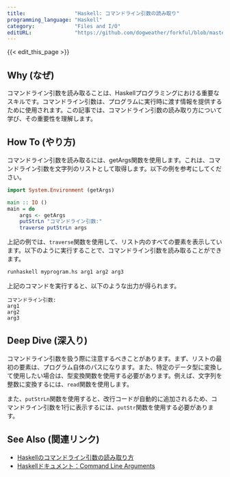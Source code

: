 ```yaml
---
title:                "Haskell: コマンドライン引数の読み取り"
programming_language: "Haskell"
category:             "Files and I/O"
editURL:              "https://github.com/dogweather/forkful/blob/master/content/ja/haskell/reading-command-line-arguments.md"
---
```


{{< edit_this_page >}}

## Why (なぜ)

コマンドライン引数を読み取ることは、Haskellプログラミングにおける重要なスキルです。コマンドライン引数は、プログラムに実行時に渡す情報を提供するために使用されます。この記事では、コマンドライン引数の読み取り方について学び、その重要性を理解します。

## How To (やり方)

コマンドライン引数を読み取るには、getArgs関数を使用します。これは、コマンドライン引数を文字列のリストとして取得します。以下の例を参考にしてください。

```Haskell
import System.Environment (getArgs)

main :: IO ()
main = do
    args <- getArgs
    putStrLn "コマンドライン引数:"
    traverse putStrLn args
```

上記の例では、`traverse`関数を使用して、リスト内のすべての要素を表示しています。以下のように実行することで、コマンドライン引数を読み取ることができます。

```bash
runhaskell myprogram.hs arg1 arg2 arg3
```

上記のコマンドを実行すると、以下のような出力が得られます。

```
コマンドライン引数:
arg1
arg2
arg3
```

## Deep Dive (深入り)

コマンドライン引数を扱う際に注意するべきことがあります。まず、リストの最初の要素は、プログラム自体のパスになります。また、特定のデータ型に変換して使用したい場合は、型変換関数を使用する必要があります。例えば、文字列を整数に変換するには、`read`関数を使用します。

また、`putStrLn`関数を使用すると、改行コードが自動的に追加されるため、コマンドライン引数を1行に表示するには、`putStr`関数を使用する必要があります。

## See Also (関連リンク)

- [Haskellのコマンドライン引数の読み取り方](https://www.codementor.io/@julieoconnor/working-with-command-line-arguments-in-haskell-csuuydavh)
- [Haskellドキュメント：Command Line Arguments](https://www.stackbuilders.com/tutorials/haskell/command-line-arguments/)